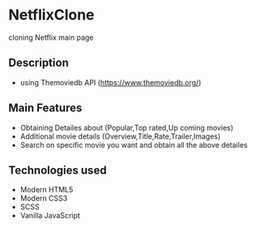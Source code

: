 # NetflixClone
cloning Netflix main page 

## Description

* using Themoviedb API (https://www.themoviedb.org/)

## Main Features

* Obtaining Detailes about (Popular,Top rated,Up coming movies)
* Additional movie details (Overview,Title,Rate,Trailer,Images)
* Search on specific movie you want and obtain all the above detailes

## Technologies used

* Modern HTML5
* Modern CSS3
* SCSS
* Vanilla JavaScript



